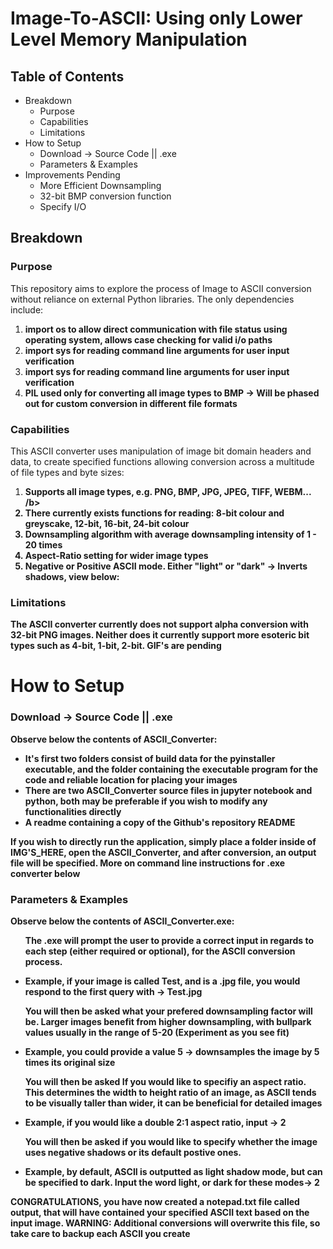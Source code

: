 # Image-To-ASCII: Using only Lower Level Memory Manipulation

<div>
  <h2>Table of Contents</h2>
</div>

<div>
  <ul>
    <li>Breakdown
    <ul>
      <li>Purpose</li>
      <li>Capabilities</li>
      <li>Limitations</li>
    </ul>
    </li>
    <li>How to Setup
    <ul>
      <li>Download -> Source Code || .exe</li>
      <li>Parameters & Examples</li>
    </ul>
    </li>
    <li>Improvements Pending
    <ul>
      <li>More Efficient Downsampling</li>
      <li>32-bit BMP conversion function</li>
      <li>Specify I/O</li>
    </ul>
    </li>
  </ul>
</div>

<div>
  <h2>Breakdown</h2>
</div>

<div>
  <h3>Purpose</h3>
  <p>This repository aims to explore the process of Image to ASCII conversion without reliance on external Python libraries. The only dependencies include:</p>
  <ol>
    <li><b>import os to allow direct communication with file status using operating system, allows case checking for valid i/o paths</b></li>
    <li><b>import sys for reading command line arguments for user input verification</b></li>
    <li><b>import sys for reading command line arguments for user input verification</b></li>
    <li><b>PIL used only for converting all image types to BMP -> Will be phased out for custom conversion in different file formats</b></li>
  </ol>
</div>

<h3>Capabilities</h3>
  <p>This ASCII converter uses manipulation of image bit domain headers and data, to create specified functions allowing conversion across a multitude of file types and byte sizes:</p>
  <ol>
    <li><b>Supports all image types, e.g. PNG, BMP, JPG, JPEG, TIFF, WEBM... /b></li>
    <li><b>There currently exists functions for reading: 8-bit colour and greyscake, 12-bit, 16-bit, 24-bit colour</b></li>
    <li><b>Downsampling algorithm with average downsampling intensity of 1 - 20 times</b></li>
    <li><b>Aspect-Ratio setting for wider image types</b></li>
      <li><b>Negative or Positive ASCII mode. Either "light" or "dark" -> Inverts shadows, view below:</b></li>
  </ol>
</div>

<h3>Limitations</h3>
  <p>The ASCII converter currently does not support alpha conversion with 32-bit PNG images. Neither does it currently support more esoteric bit types such as 4-bit, 1-bit, 2-bit. GIF's are pending</p>
</div>

<h1>How to Setup</h1>

<div>
  <h3>Download -> Source Code || .exe</h3>
  <p>Observe below the contents of ASCII_Converter:</p>
  <ul>
    <li><b>It's first two folders consist of build data for the pyinstaller executable, and the folder containing the executable program for the code and reliable location for placing your images</b></li>
    <li><b>There are two ASCII_Converter source files in jupyter notebook and python, both may be preferable if you wish to modify any functionalities directly</b></li>
    <li><b>A readme containing a copy of the Github's repository README</b></li>
  </ul>

  <p><b>If you wish to directly run the application, simply place a folder inside of IMG'S_HERE, open the ASCII_Converter, and after conversion, an output file will be specified. More on command line instructions for .exe converter below</b></p>
</div>

<div>
  <h3>Parameters & Examples</h3>
  <p>Observe below the contents of ASCII_Converter.exe:</p>
  <ul>
    <p>The .exe will prompt the user to provide a correct input in regards to each step (either required or optional), for the ASCII conversion process.</p>
    <li><b>Example, if your image is called Test, and is a .jpg file, you would respond to the first query with -> Test.jpg</b></li>
    <p>You will then be asked what your prefered downsampling factor will be. Larger images benefit from higher downsampling, with bullpark values usually in the range of 5-20 (Experiment as you see fit)</p>
    <li><b>Example, you could provide a value 5 -> downsamples the image by 5 times its original size</b></li>
    <p>You will then be asked If you would like to specifiy an aspect ratio. This determines the width to height ratio of an image, as ASCII tends to be visually taller than wider, it can be beneficial for detailed images</p>
    <li><b>Example, if you would like a double 2:1 aspect ratio, input -> 2</b></li>
    <p>You will then be asked if you would like to specify whether the image uses negative shadows or its default postive ones.</p>
    <li><b>Example, by default, ASCII is outputted as light shadow mode, but can be specified to dark. Input the word light, or dark for these modes-> 2</b></li>
  </ul>

  <p>CONGRATULATIONS, you have now created a notepad.txt file called output, that will have contained your specified ASCII text based on the input image. <b>WARNING: Additional conversions will overwrite this file, so take care to backup each ASCII you create</b></p>
</div>
